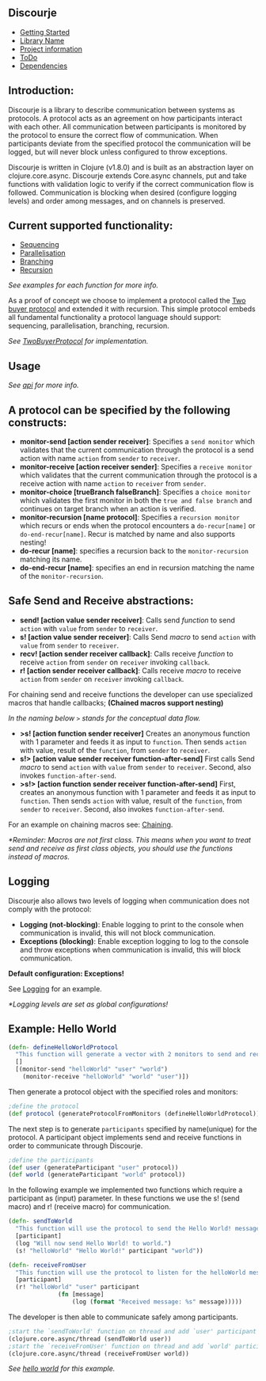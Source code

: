 <b>Discourje</b>
-
- [Getting Started](GettingStarted.md)
- [Library Name](LibraryName.md)
- [Project information](ProjectInformation.md)
- [ToDo](ToDo.md)
- [Dependencies](Dependencies.md)

<b>Introduction:</b>
-
Discourje is a library to describe communication between systems as protocols.
A protocol acts as an agreement on how participants interact with each other.
All communication between participants is monitored by the protocol to ensure the correct flow of communication.
When participants deviate from the specified protocol the communication will be logged, but will never block unless configured to throw exceptions.

Discourje is written in Clojure (v1.8.0) and is built as an abstraction layer on clojure.core.async.
Discourje extends Core.async channels, put and take functions with validation logic to verify if the correct communication flow is followed. 
Communication is blocking when desired (configure logging levels) and order among messages, and on channels is preserved.

<b>Current supported functionality:</b>
- 
- [Sequencing](src/discourje/examples/sequencing.clj)
- [Parallelisation](src/discourje/examples/parallelisation.clj)
- [Branching](src/discourje/examples/branching.clj)
- [Recursion](src/discourje/examples/recursion.clj)

<i>See examples for each function for more info.</i>

As a proof of concept we choose to implement a protocol called the [Two buyer protocol](https://www.doc.ic.ac.uk/~yoshida/multiparty/multiparty.pdf) and extended it with recursion.
This simple protocol embeds all fundamental functionality a protocol language should support: sequencing, parallelisation, branching, recursion.

<i>See [TwoBuyerProtocol](src/discourje/TwoBuyerProtocol) for implementation.</i>

<b>Usage</b>
-

<i>See [api](src/discourje/api/api.clj) for more info.</i>

A protocol can be specified by the following constructs:
-
- <b>monitor-send [action sender receiver]</b>: Specifies a `send monitor` which validates that the current communication through the protocol is a send action with name `action` from `sender` to `receiver`.
- <b>monitor-receive [action receiver sender]</b>: Specifies a `receive monitor` which validates that the current communication through the protocol is a receive action with name `action` to `receiver` from `sender`.
- <b>monitor-choice [trueBranch falseBranch]</b>: Specifies a `choice monitor` which validates the first monitor in both the `true and false branch` and continues on target branch when an action is verified. 
- <b>monitor-recursion [name protocol]</b>: Specifies a `recursion monitor` which recurs or ends when the protocol encounters a `do-recur[name]` or `do-end-recur[name]`. Recur is matched by name and also supports nesting!
- <b>do-recur [name]</b>: specifies a recursion back to the `monitor-recursion` matching its name.
- <b>do-end-recur [name]</b>: specifies an end in recursion matching the name of the `monitor-recursion`.

Safe Send and Receive abstractions:
-
- <b>send! [action value sender receiver]</b>: Calls send <i>function</i> to send `action` with `value` from `sender` to `receiver`.
- <b>s! [action value sender receiver]</b>: Calls Send <i>macro</i> to send `action` with `value` from `sender` to `receiver`.
- <b>recv! [action sender receiver callback]</b>: Calls receive <i>function</i> to receive `action` from `sender` on `receiver` invoking `callback`.
- <b>r! [action sender receiver callback]</b>: Calls receive <i>macro</i> to receive `action` from `sender` on `receiver` invoking `callback`.

For chaining send and receive functions the developer can use specialized macros that handle callbacks;
<b>(Chained macros support nesting)</b>

<i>In the naming below `>` stands for the conceptual data flow.</i>
- <b>>s! [action function sender receiver]</b> Creates an anonymous function with 1 parameter and feeds it as input to `function`. Then sends `action` with value, result of the `function`, from `sender` to `receiver`.
- <b>s!> [action value sender receiver function-after-send]</b> First calls Send <i>macro</i> to send `action` with `value` from `sender` to `receiver`. Second, also invokes `function-after-send`.
- <b>>s!> [action function sender receiver function-after-send]</b> First, creates an anonymous function with 1 parameter and feeds it as input to `function`. Then sends `action` with value, result of the `function`, from `sender` to `receiver`. Second, also invokes `function-after-send`.

For an example on chaining macros see: [Chaining](src/discourje/examples/macroChaining.clj).

<i>*Reminder: Macros are not first class. This means when you want to treat send and receive as first class objects, you should use the functions instead of macros.</i>

Logging
-
Discourje also allows two levels of logging when communication does not comply with the protocol:
- <b>Logging (not-blocking)</b>: Enable logging to print to the console when communication is invalid, this will not block communication.
- <b>Exceptions (blocking)</b>: Enable exception logging to log to the console and throw exceptions when communication is invalid, this will block communication.

<b>Default configuration: Exceptions!</b>

See [Logging](src/discourje/examples/logging.clj) for an example.

<i>*Logging levels are set as global configurations!</i>

Example: Hello World
-
```clojure
(defn- defineHelloWorldProtocol
  "This function will generate a vector with 2 monitors to send and receive the hello world message."
  []
  [(monitor-send "helloWorld" "user" "world")
    (monitor-receive "helloWorld" "world" "user")])
```
Then generate a protocol object with the specified roles and monitors:
```clojure
;define the protocol
(def protocol (generateProtocolFromMonitors (defineHelloWorldProtocol)))
```

The next step is to generate `participants` specified by name(unique) for the protocol. A participant object implements send and receive functions in order to communicate through Discourje.
```clojure
;define the participants
(def user (generateParticipant "user" protocol))
(def world (generateParticipant "world" protocol))
```
In the following example we implemented two functions which require a participant as (input) parameter.
In these functions we use the s! (send macro) and r! (receive macro) for communication.
```clojure
(defn- sendToWorld
  "This function will use the protocol to send the Hello World! message to world."
  [participant]
  (log "Will now send Hello World! to world.")
  (s! "helloWorld" "Hello World!" participant "world"))

(defn- receiveFromUser
  "This function will use the protocol to listen for the helloWorld message."
  [participant]
  (r! "helloWorld" "user" participant
              (fn [message]
                  (log (format "Received message: %s" message)))))
```

The developer is then able to communicate safely among participants.
```clojure
;start the `sendToWorld' function on thread and add `user' participant
(clojure.core.async/thread (sendToWorld user))
;start the `receiveFromUser' function on thread and add `world' participant
(clojure.core.async/thread (receiveFromUser world))
```

<i>See [hello world](src/discourje/examples/helloWorld.clj) for this example.</i>